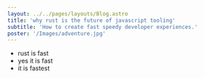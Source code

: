 ```yaml
---
layout: ../../pages/layouts/Blog.astro
title: 'why rust is the future of javascript tooling'
subtitle: 'How to create fast speedy developer experiences.' 
poster: '/Images/adventure.jpg'
---
```


- rust is fast
- yes it is fast
- it is fastest